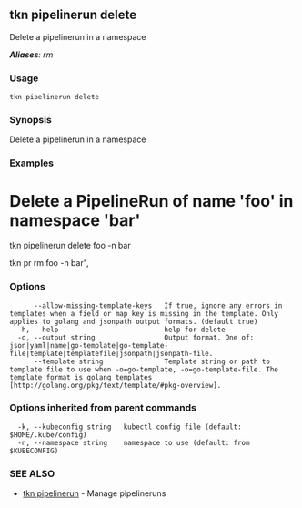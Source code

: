 ## tkn pipelinerun delete

Delete a pipelinerun in a namespace

***Aliases**: rm*

### Usage

```
tkn pipelinerun delete
```

### Synopsis

Delete a pipelinerun in a namespace

### Examples


# Delete a PipelineRun of name 'foo' in namespace 'bar'
tkn pipelinerun delete foo -n bar

tkn pr rm foo -n bar",


### Options

```
      --allow-missing-template-keys   If true, ignore any errors in templates when a field or map key is missing in the template. Only applies to golang and jsonpath output formats. (default true)
  -h, --help                          help for delete
  -o, --output string                 Output format. One of: json|yaml|name|go-template|go-template-file|template|templatefile|jsonpath|jsonpath-file.
      --template string               Template string or path to template file to use when -o=go-template, -o=go-template-file. The template format is golang templates [http://golang.org/pkg/text/template/#pkg-overview].
```

### Options inherited from parent commands

```
  -k, --kubeconfig string   kubectl config file (default: $HOME/.kube/config)
  -n, --namespace string    namespace to use (default: from $KUBECONFIG)
```

### SEE ALSO

* [tkn pipelinerun](tkn_pipelinerun.md)	 - Manage pipelineruns

